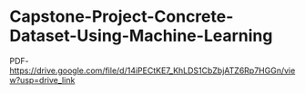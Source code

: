 # Capstone-Project-Concrete-Dataset-Using-Machine-Learning


PDF- https://drive.google.com/file/d/14iPECtKE7_KhLDS1CbZbjATZ6Rp7HGGn/view?usp=drive_link
